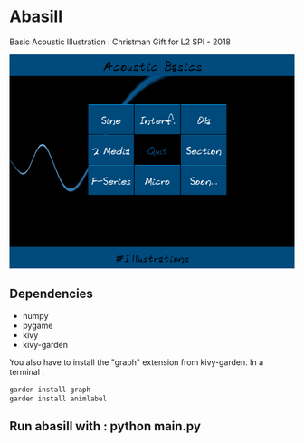 # Abasill

Basic Acoustic Illustration : Christman Gift for L2 SPI - 2018

![Abasill](https://github.com/ipselium/abasill/blob/master/docs/main.png)

## Dependencies

* numpy
* pygame
* kivy
* kivy-garden


You also have to install the "graph" extension from kivy-garden. In a terminal : 

```
garden install graph
garden install animlabel

```

## Run abasill with : python main.py
